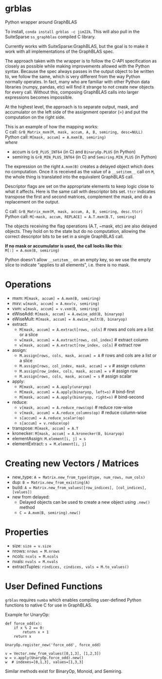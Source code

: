 # grblas
Python wrapper around GraphBLAS

To install, `conda install grblas -c jim22k`. This will also pull in the SuiteSparse `ss_graphblas` compiled C library.

Currently works with SuiteSparse:GraphBLAS, but the goal is to make it work with all implementations of the GraphBLAS spec.

The approach taken with the wrapper is to follow the C-API specification as closely as possible while making improvements allowed with the Python syntax. Because the spec always passes in the output object to be written to, we follow the same, which is very different from the way Python normally operates. In fact, many who are familiar with other Python data libraries (numpy, pandas, etc) will find it strange to not create new objects for every call. Without this, composing GraphBLAS calls into larger expressions becomes impossible.

At the highest level, the approach is to separate output, mask, and accumulator on the left side of the assignment operator (=) and put the computation on the right side.

This is an example of how the mapping works:<br>
C call: `GrB_Matrix_mxm(M, mask, accum, A, B, semiring, desc=NULL)`<br>
Python call: `M[mask, accum] = A.mxm(B, semiring)`<br>
_where_
 - accum is `GrB_PLUS_INT64` (in C) and `BinaryOp.PLUS` (in Python)
 - semiring is `GrB_MIN_PLUS_INT64` (in C) and `Semiring.MIN_PLUS` (in Python)

The expression on the right `A.mxm(B)` creates a delayed object which does no computation. Once it is received as the value of a `__setitem__` call on `M`, the whole thing is translated into the equivalent GraphBLAS call.

Descriptor flags are set on the appropriate elements to keep logic close to what it affects. Here is the same call with descriptor bits set. `ttcr` indicates transpose the first and second matrices, complement the mask, and do a replacement on the output.

C call: `GrB_Matrix_mxm(M, mask, accum, A, B, semiring, desc.ttcr)`<br>
Python call: `M[~mask, accum, REPLACE] = A.T.mxm(B.T, semiring)`

The objects receiving the flag operations (A.T, ~mask, etc) are also delayed objects. They hold on to the state but do no computation, allowing the correct descriptor bits to be set in a single GraphBLAS call.

**If no mask or accumulator is used, the call looks like this**:<br>
`M[:] = A.mxm(B, semiring)`

Python doesn't allow `__setitem__` on an empty key, so we use the empty slice to indicate "applies to all elements", i.e. there is no mask.


# Operations
 - mxm: `M[mask, accum] = A.mxm(B, semiring)`
 - mxv: `w[mask, accum] = A.mxv(v, semiring)`
 - vxm: `w[mask, accum] = v.vxm(B, semiring)`
 - eWiseAdd: `M[mask, accum] = A.ewise_add(B, binaryop)`
 - eWiseMult: `M[mask, accum] = A.ewise_mult(B, binaryop)`
 - extract: 
   + `M[mask, accum] = A.extract[rows, cols]`  # rows and cols are a list or a slice
   + `w[mask, accum] = A.extract[rows, col_index]`  # extract column
   + `w[mask, accum] = A.extract[row_index, cols]`  # extract row
 - assign:
   + `M.assign[rows, cols, mask, accum] = A`  # rows and cols are a list or a slice
   + `M.assign[rows, col_index, mask, accum] = v`  # assign column
   + `M.assign[row_index, cols, mask, accum] = v`  # assign row
   + `M.assign[rows, cols, mask, accum] = s`  # assign scalar
 - apply:
   + `M[mask, accum] = A.apply(unaryop)`
   + `M[mask, accum] = A.apply(binaryop, left=s)`  # bind-first
   + `M[mask, accum] = A.apply(binaryop, right=s)`  # bind-second
 - reduce: 
   + `v[mask, accum] = A.reduce_rows(op)`  # reduce row-wise
   + `v[mask, accum] = A.reduce_columns(op)`  # reduce column-wise
   + `s[accum] = A.reduce_scalar(op)`
   + `s[accum] = v.reduce(op)`
 - transpose: `M[mask, accum] = A.T`
 - kronecker: `M[mask, accum] = A.kronecker(B, binaryop)`
 - elementAssign: `M.element[i, j] = s`
 - elementExtract: `s = M.element[i, j]`

# Creating new Vectors / Matrices
 - new_type: `A = Matrix.new_from_type(dtype, num_rows, num_cols)`
 - dup: `B = Matrix.new_from_existing(A)`
 - build: `A = Matrix.new_from_values([row_indices], [col_indices], [values])`
 - new from delayed:
   - Delayed objects can be used to create a new object using `.new()` method
   - `C = A.mxm(B, semiring).new()`

# Properties
 - size: `size = v.size`
 - nrows: `nrows = M.nrows`
 - ncols: `ncols = M.ncols`
 - nvals: `nvals = M.nvals`
 - extractTuples: `rindices, cindices, vals = M.to_values()`

# User Defined Functions
`grblas` requires `numba` which enables compiling user-defined Python functions to native C for use in GraphBLAS.

Example for UnaryOp:
```
def force_odd(x):
    if x % 2 == 0:
        return x + 1
    return x

UnaryOp.register_new('force_odd', force_odd)

v = Vector.new_from_values([0,1,3], [1,2,3])
w = v.apply(UnaryOp.force_odd).new()
w  # indexes=[0,1,3], values=[1,3,3]
```

Similar methods exist for BinaryOp, Monoid, and Semiring.
